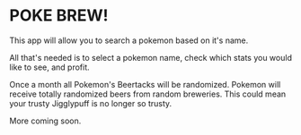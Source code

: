 # POKE BREW!

This app will allow you to search a pokemon based on it's name.  

All that's needed is to select a pokemon name, check which stats you would like to see, and profit.  

Once a month all Pokemon's Beertacks will be randomized.  Pokemon will receive totally randomized beers from random breweries.  This could mean your trusty Jigglypuff is no longer so trusty.  


More coming soon.
